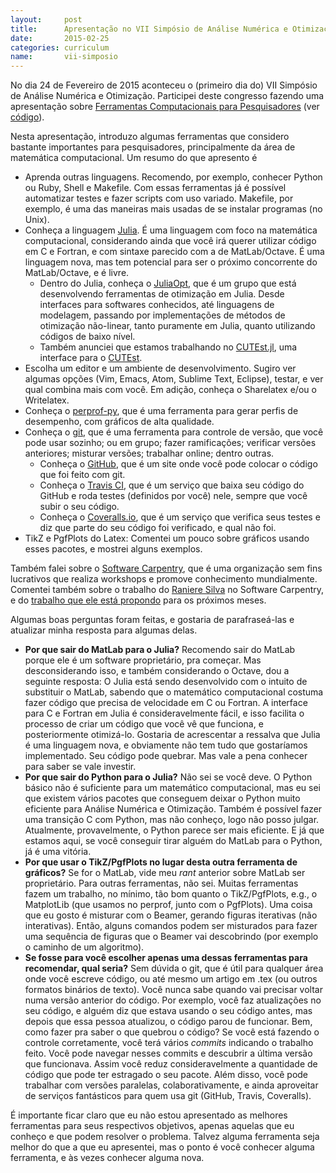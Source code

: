 ```yaml
---
layout:     post
title:      Apresentação no VII Simpósio de Análise Numérica e Otimização - UFPR
date:       2015-02-25
categories: curriculum
name:       vii-simposio
---
```

No dia 24 de Fevereiro de 2015 aconteceu o (primeiro dia do) VII Simpósio de
Análise Numérica e Otimização.
Participei deste congresso fazendo uma apresentação sobre
[Ferramentas Computacionais para
Pesquisadores](/assets/2015-02-25-vii-simposio.pdf)
(ver [código](http://github.com/abelsiqueira/pres-ferramentas-computacionais)).

Nesta apresentação, introduzo algumas ferramentas que considero bastante
importantes para pesquisadores, principalmente da área de matemática
computacional.
Um resumo do que apresento é

  - Aprenda outras linguagens. Recomendo, por exemplo, conhecer Python ou Ruby,
    Shell e Makefile. Com essas ferramentas já é possível automatizar testes e
    fazer scripts com uso variado. Makefile, por exemplo, é uma das maneiras
    mais usadas de se instalar programas (no Unix).
  - Conheça a linguagem [Julia](http://www.julialang.org).
    É uma linguagem com foco na matemática computacional, considerando ainda que
    você irá querer utilizar código em C e Fortran, e com sintaxe parecido com a
    de MatLab/Octave. É uma linguagem nova, mas tem potencial para ser o próximo
    concorrente do MatLab/Octave, e é livre.
    - Dentro do Julia, conheça o [JuliaOpt](http://www.juliaopt.org), que é
      um grupo que está desenvolvendo ferramentas de otimização em Julia.
      Desde interfaces para softwares conhecidos, até linguagens de modelagem,
      passando por implementações de métodos de otimização não-linear, tanto
      puramente em Julia, quanto utilizando códigos de baixo nível.
    - Também anunciei que estamos trabalhando no
      [CUTEst.jl](http://github.com/optimizers/CUTEst.jl), uma interface para o
      [CUTEst](http://ccpforge.cse.rl.ac.uk/gf/project/cutest/wiki).
  - Escolha um editor e um ambiente de desenvolvimento.
    Sugiro ver algumas opções (Vim, Emacs, Atom, Sublime Text, Eclipse), testar,
    e ver qual combina mais com você. Em adição, conheça o Sharelatex e/ou o
    Writelatex.
  - Conheça o [perprof-py](http://github.com/abelsiqueira/perprof-py),
    que é uma ferramenta para gerar perfis de desempenho, com gráficos de alta
    qualidade.
  - Conheça o [git](http://git-scm.com), que é uma ferramenta para controle de
    versão, que você pode usar sozinho; ou em grupo; fazer ramificações;
    verificar versões anteriores; misturar versões; trabalhar online; dentro
    outras.
    - Conheça o [GitHub](http://github.com), que é um site onde você pode
      colocar o código que foi feito com git.
    - Conheça o [Travis CI](http://travis-ci.org), que é um serviço que baixa
      seu código do GitHub e roda testes (definidos por você) nele, sempre que
      você subir o seu código.
    - Conheça o [Coveralls.io](http://coveralls.io), que é um serviço que
      verifica seus testes e diz que parte do seu código foi verificado, e qual
      não foi.
  - TikZ e PgfPlots do Latex: Comentei um pouco sobre gráficos usando esses
    pacotes, e mostrei alguns exemplos.

Também falei sobre o [Software Carpentry](http://www.software-carpentry.org),
que é uma organização sem fins lucrativos que realiza workshops e promove
conhecimento mundialmente. Comentei também sobre o trabalho do
[Raniere Silva](http://rgaiacs.com) no Software Carpentry, e do
[trabalho que ele está
propondo](http://catarse.me/pt/programacaocientifica) para os próximos meses.

Algumas boas perguntas foram feitas, e gostaria de parafraseá-las e
atualizar minha resposta para algumas delas.

  - **Por que sair do MatLab para o Julia?**
    Recomendo sair do MatLab porque ele é um software proprietário, pra começar.
    Mas desconsiderando isso, e também considerando o Octave, dou a seguinte
    resposta: O Julia está sendo desenvolvido com o intuito de substituir o
    MatLab, sabendo que o matemático computacional costuma fazer código que
    precisa de velocidade em C ou Fortran.
    A interface para C e Fortran em Julia é consideravelmente fácil,
    e isso facilita o processo de criar um código que você vê que funciona, e
    posteriormente otimizá-lo.
    Gostaria de acrescentar a ressalva que Julia é uma linguagem nova, e
    obviamente não tem tudo que gostaríamos implementado. Seu código pode
    quebrar. Mas vale a pena conhecer para saber se vale investir.
  - **Por que sair do Python para o Julia?**
    Não sei se você deve. O Python básico não é suficiente para um matemático
    computacional, mas eu sei que existem vários pacotes que conseguem deixar o
    Python muito eficiente para Análise Numérica e Otimização. Também é possível
    fazer uma transição C com Python, mas não conheço, logo não posso julgar.
    Atualmente, provavelmente, o Python parece ser mais eficiente.
    E já que estamos aqui, se você conseguir tirar alguém do MatLab para o
    Python, já é uma vitória.
  - **Por que usar o TikZ/PgfPlots no lugar desta outra ferramenta de
    gráficos?**
    Se for o MatLab, vide meu _rant_ anterior sobre MatLab ser proprietário.
    Para outras ferramentas, não sei. Muitas ferramentas fazem um trabalho, no
    mínimo, tão bom quanto o TikZ/PgfPlots, e.g., o MatplotLib (que
    usamos no perprof, junto com o PgfPlots).
    Uma coisa que eu gosto é misturar com o Beamer, gerando figuras iterativas
    (não interativas).
    Então, alguns comandos podem ser misturados para fazer uma sequência de
    figuras que o Beamer vai descobrindo (por exemplo o caminho de um
    algoritmo).
  - **Se fosse para você escolher apenas uma dessas ferramentas para
    recomendar, qual seria?**
    Sem dúvida o git, que é útil para qualquer área onde você escreve código, ou
    até mesmo um artigo em .tex (ou outros formatos binários de texto).
    Você nunca sabe quando vai precisar voltar numa versão anterior do código.
    Por exemplo, você faz atualizações no seu código, e alguém diz que estava
    usando o seu código antes, mas depois que essa pessoa atualizou, o código
    parou de funcionar.
    Bem, como fazer pra saber o que quebrou o código? Se você está fazendo o
    controle corretamente, você terá vários _commits_ indicando o trabalho
    feito. Você pode navegar nesses commits e descubrir a última versão que
    funcionava. Assim você reduz consideravelmente a quantidade de código que
    pode ter estragado o seu pacote.
    Além disso, você pode trabalhar com versões paralelas, colaborativamente, e
    ainda aproveitar de serviços fantásticos para quem usa git (GitHub, Travis,
    Coveralls).

É importante ficar claro que eu não estou apresentado as melhores ferramentas
para seus respectivos objetivos, apenas aquelas que eu conheço e que podem
resolver o problema. Talvez alguma ferramenta seja melhor do que a que eu
apresentei, mas o ponto é você conhecer alguma ferramenta, e às vezes conhecer
alguma nova.
